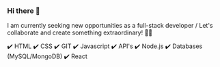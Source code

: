 ### Hi there 👋
I am currently seeking new opportunities as a full-stack developer / Let's collaborate and create something extraordinary! 🤝💡

:heavy_check_mark: HTML
:heavy_check_mark: CSS
:heavy_check_mark: GIT
:heavy_check_mark: Javascript
:heavy_check_mark: API's
:heavy_check_mark: Node.js
:heavy_check_mark: Databases (MySQL/MongoDB)
:heavy_check_mark: React

<!--
**husseinfaqih/husseinfaqih** is a ✨ _special_ ✨ repository because its `README.md` (this file) appears on your GitHub profile.

Here are some ideas to get you started:

- 🔭 I’m currently working on ...
- 🌱 I’m currently learning ...
- 👯 I’m looking to collaborate on ...
- 🤔 I’m looking for help with ...
- 💬 Ask me about ...
- 📫 How to reach me: ...
- 😄 Pronouns: ...
- ⚡ Fun fact: ...
-->

